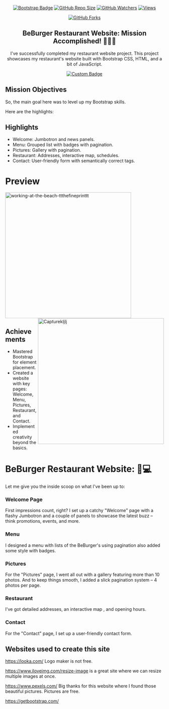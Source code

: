 <div align="center">

[![Bootstrap Badge](https://img.shields.io/badge/placement%20of%20element%20with-BOOTSTRAP-%2311111?style=flat&logo=bootstrap&logoColor=%237952B3&labelColor=%23fff&color=%237952B3&link=https%3A%2F%2Fgetbootstrap.com%2F)](https://getbootstrap.com/)
[![GitHub Repo Size](https://img.shields.io/github/repo-size/slatohamid/restaurant-css-framework)](https://github.com/slatohamid/restaurant-css-framework)
[![GitHub Watchers](https://img.shields.io/github/watchers/slatohamid/restaurant-css-framework)](https://github.com/slatohamid/restaurant-css-framework/watchers)
[![Views](https://img.shields.io/badge/Views-100-blue)]([https://your-page-url](https://slatohamid.github.io/restaurant-css-framework/))

[![GitHub Forks](https://img.shields.io/github/forks/slatohamid/restaurant-css-framework)](https://github.com/slatohamid/restaurant-css-framework/network/members)

## BeBurger Restaurant Website: Mission Accomplished! 🚀🍔🎉

I've successfully completed my restaurant website project.
This project showcases my restaurant's website built with Bootstrap CSS, HTML, and a bit of JavaScript.

[![Custom Badge](https://img.shields.io/badge/www.BeBurger.be-Click%20Here-%23d37810?style=flat&link=https%3A%2F%2Fslatohamid.github.io%2Frestaurant-css-framework%2F)](https://slatohamid.github.io/restaurant-css-framework/)


</div>


## Mission Objectives
So, the main goal here was to level up my Bootstrap skills.

Here are the highlights:

## Highlights
- Welcome: Jumbotron and news panels.
- Menu: Grouped list with badges with pagination.
- Pictures: Gallery with pagination.
- Restaurant: Addresses, interactive map, schedules.
- Contact: User-friendly form with semantically correct tags.

# Preview

<img src="https://github.com/slatohamid/restaurant-css-framework/assets/117818692/cf635a3d-765a-438f-9d76-96c40cac2bd7" alt="working-at-the-beach-ttthefineprinttt" align="centre" width="400">

<img src="https://github.com/slatohamid/restaurant-css-framework/assets/117818692/375509ef-4c8e-422e-b344-ae7e7e85fc8a" alt="Capturekljlj" align="right" height="400" width="400">

## Achievements
- Mastered Bootstrap for element placement.
- Created a  website with key pages: Welcome, Menu, Pictures, Restaurant, and Contact.
- Implemented creativity beyond the basics.


# BeBurger Restaurant Website: 🍔💻

Let me give you the inside scoop on what I've been up to:

### Welcome Page
First impressions count, right? I set up a catchy "Welcome" page with a flashy Jumbotron and a couple of panels to showcase the latest buzz – think promotions, events, and more.

### Menu
I designed a menu with lists of the BeBurger's using pagination also added some style with badges. 

### Pictures
For the "Pictures" page, I went all out with a gallery featuring more than 10 photos. And to keep things smooth, I added a slick pagination system – 4 photos per page.

### Restaurant
I've got detailed addresses, an interactive map , and opening hours.

### Contact
For the "Contact" page, I set up a user-friendly contact form.


## Websites used to create this site

https://looka.com/ Logo maker is not free.

https://www.iloveimg.com/resize-image is a great site where we can resize multiple images at once.

https://www.pexels.com/ Big thanks for this website where I found those beautiful pictures. Pictures are free.

https://getbootstrap.com/
